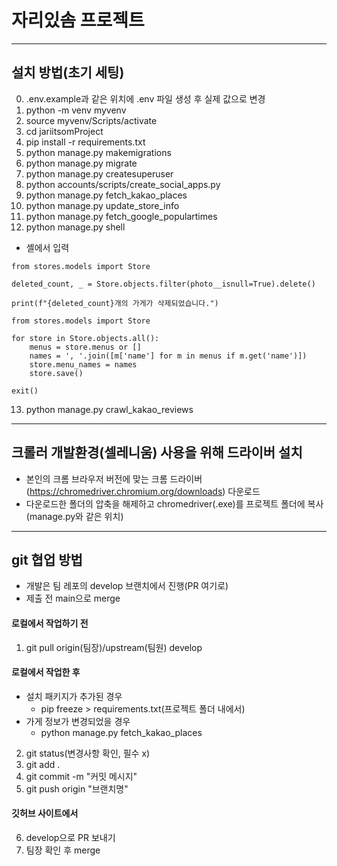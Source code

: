 # 자리있솜 프로젝트
---
## 설치 방법(초기 세팅)
0. .env.example과 같은 위치에 .env 파일 생성 후 실제 값으로 변경
1. python -m venv myvenv
2. source myvenv/Scripts/activate
3. cd jariitsomProject
4. pip install -r requirements.txt
5. python manage.py makemigrations
6. python manage.py migrate
7. python manage.py createsuperuser
8. python accounts/scripts/create_social_apps.py
9. python manage.py fetch_kakao_places
10. python manage.py update_store_info
11. python manage.py fetch_google_populartimes
12. python manage.py shell
- 셸에서 입력
        
```
from stores.models import Store

deleted_count, _ = Store.objects.filter(photo__isnull=True).delete()

print(f"{deleted_count}개의 가게가 삭제되었습니다.")
```
```
from stores.models import Store

for store in Store.objects.all():
    menus = store.menus or []
    names = ', '.join([m['name'] for m in menus if m.get('name')])
    store.menu_names = names
    store.save()
```
```
exit()
```
13. python manage.py crawl_kakao_reviews

---

## 크롤러 개발환경(셀레니움) 사용을 위해 드라이버 설치
- 본인의 크롬 브라우저 버전에 맞는 크롬 드라이버(https://chromedriver.chromium.org/downloads) 다운로드
- 다운로드한 폴더의 압축을 해제하고 chromedriver(.exe)를 프로젝트 폴더에 복사(manage.py와 같은 위치)

---

## git 협업 방법
- 개발은 팀 레포의 develop 브랜치에서 진행(PR 여기로)
- 제출 전 main으로 merge

#### 로컬에서 작업하기 전
1. git pull origin(팀장)/upstream(팀원) develop
#### 로컬에서 작업한 후
- 설치 패키지가 추가된 경우
  - pip freeze > requirements.txt(프로젝트 폴더 내에서)
- 가게 정보가 변경되었을 경우
  - python manage.py fetch_kakao_places
2. git status(변경사항 확인, 필수 x)
3. git add .
4. git commit -m "커밋 메시지"
5. git push origin "브랜치명"
#### 깃허브 사이트에서
6. develop으로 PR 보내기
7. 팀장 확인 후 merge

